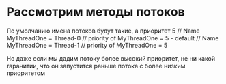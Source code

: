# Рассмотрим методы потоков

По умолчанию имена потоков будут такие, а приоритет 5
        // Name MyThreadOne = Thread-0 
        // priority of MyThreadOne = 5 - default
        // Name MyThreadOne = Thread-1
        // priority of MyThreadOne = 5

Но даже если мы дадим потоку более высокий приоритет, не ни какой гаранитии, что он запустится раньше потока с более низким приоритетом

